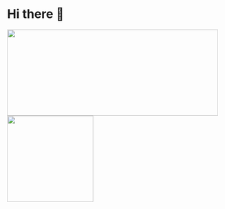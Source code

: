 # Hi there 👋


<div>
<img width="490" height="200" src="https://github-readme-stats.vercel.app/api?username=wankhede04&show_icons=true&hide_border=false&line_height=30&title_color=33BBFF&icon_color=000000&text_color=34495E&show_owner=true"/>
<img height="200" src="https://github-readme-stats.vercel.app/api/top-langs/?username=wankhede04&layout=compact" />
</div>

<!--
**wankhede04/wankhede04** is a ✨ _special_ ✨ repository because its `README.md` (this file) appears on your GitHub profile.

Here are some ideas to get you started:

- 🔭 I’m currently working on ...
- 🌱 I’m currently learning ...
- 👯 I’m looking to collaborate on ...
- 🤔 I’m looking for help with ...
- 💬 Ask me about ...
- 📫 How to reach me: ...
- 😄 Pronouns: ...
- ⚡ Fun fact: ...
-->

